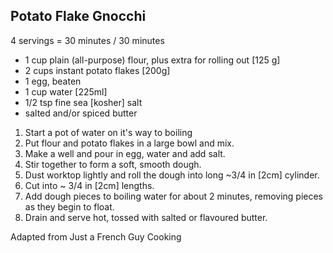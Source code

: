 ## Potato Flake Gnocchi

4 servings = 30 minutes / 30 minutes

* 1 cup plain (all-purpose) flour, plus extra for rolling out [125 g]
* 2 cups instant potato flakes [200g]
* 1 egg, beaten
* 1 cup water [225ml]
* 1/2 tsp fine sea [kosher] salt
* salted and/or spiced butter

1. Start a pot of water on it's way to boiling
2. Put flour and potato flakes in a large bowl and mix.
3. Make a well and pour in egg, water and add salt.
4. Stir together to form a soft, smooth dough.
5. Dust worktop lightly and roll the dough into long ~3/4 in [2cm] cylinder.
6. Cut into ~ 3/4 in [2cm] lengths.
7. Add dough pieces to boiling water for about 2 minutes, removing pieces as they begin to float.
8. Drain and serve hot, tossed with salted or flavoured butter.

Adapted from Just a French Guy Cooking
